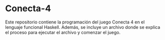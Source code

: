 # Conecta-4
Este repositorio contiene la programación del juego Conecta 4 en el lenguaje funcional Haskell. Además, se incluye un archivo donde se explica el proceso para ejecutar el archivo y comenzar el juego.
